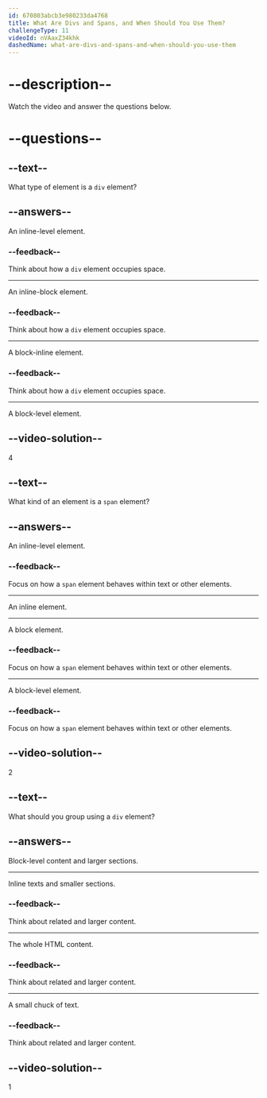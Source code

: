 ```yaml
---
id: 670803abcb3e980233da4768
title: What Are Divs and Spans, and When Should You Use Them?
challengeType: 11
videoId: nVAaxZ34khk
dashedName: what-are-divs-and-spans-and-when-should-you-use-them
---
```


# --description--

Watch the video and answer the questions below.

# --questions--

## --text--

What type of element is a `div` element?

## --answers--

An inline-level element.

### --feedback--

Think about how a `div` element occupies space.

---

An inline-block element.

### --feedback--

Think about how a `div` element occupies space.

---

A block-inline element.

### --feedback--

Think about how a `div` element occupies space.

---

A block-level element.

## --video-solution--

4

## --text--

What kind of an element is a `span` element?

## --answers--

An inline-level element.

### --feedback--

Focus on how a `span` element behaves within text or other elements.

---

An inline element.

---

A block element.

### --feedback--

Focus on how a `span` element behaves within text or other elements.

---

A block-level element.

### --feedback--

Focus on how a `span` element behaves within text or other elements.

## --video-solution--

2

## --text--

What should you group using a `div` element?

## --answers--

Block-level content and larger sections.

---

Inline texts and smaller sections.

### --feedback--

Think about related and larger content.

---

The whole HTML content.

### --feedback--

Think about related and larger content.

---

A small chuck of text.

### --feedback--

Think about related and larger content.

## --video-solution--

1
